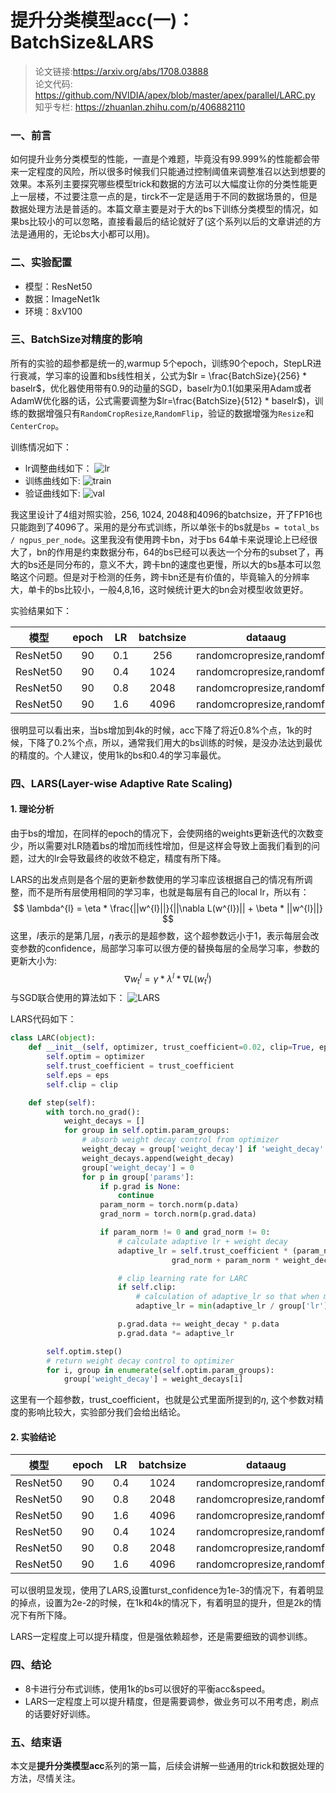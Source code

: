 # 提升分类模型acc(一)：BatchSize&LARS
> 论文链接:https://arxiv.org/abs/1708.03888 <br> 论文代码: https://github.com/NVIDIA/apex/blob/master/apex/parallel/LARC.py<br> 知乎专栏: https://zhuanlan.zhihu.com/p/406882110

### 一、前言
如何提升业务分类模型的性能，一直是个难题，毕竟没有99.999%的性能都会带来一定程度的风险，所以很多时候我们只能通过控制阈值来调整准召以达到想要的效果。本系列主要探究哪些模型trick和数据的方法可以大幅度让你的分类性能更上一层楼，不过要注意一点的是，tirck不一定是适用于不同的数据场景的，但是数据处理方法是普适的。本篇文章主要是对于大的bs下训练分类模型的情况，如果bs比较小的可以忽略，直接看最后的结论就好了(这个系列以后的文章讲述的方法是通用的，无论bs大小都可以用)。

### 二、实验配置
- 模型：ResNet50
- 数据：ImageNet1k
- 环境：8xV100

### 三、BatchSize对精度的影响
所有的实验的超参都是统一的,warmup 5个epoch，训练90个epoch，StepLR进行衰减，学习率的设置和bs线性相关，公式为$lr = \frac{BatchSize}{256} * baselr$，优化器使用带有0.9的动量的SGD，baselr为0.1(如果采用Adam或者AdamW优化器的话，公式需要调整为$lr=\frac{BatchSize}{512} * baselr$)，训练的数据增强只有```RandomCropResize```,```RandomFlip```，验证的数据增强为```Resize```和```CenterCrop```。

训练情况如下：
- lr调整曲线如下：
    ![lr](https://i.bmp.ovh/imgs/2021/09/a5660e4136ea230a.png)
- 训练曲线如下:
    ![train](https://i.bmp.ovh/imgs/2021/09/4c5f7b789a127ea8.png)
- 验证曲线如下:
    ![val](https://i.bmp.ovh/imgs/2021/09/b54d21a60129fd04.png)

我这里设计了4组对照实验，256, 1024, 2048和4096的batchsize，开了FP16也只能跑到了4096了。采用的是分布式训练，所以单张卡的bs就是```bs = total_bs / ngpus_per_node```。这里我没有使用跨卡bn，对于bs 64单卡来说理论上已经很大了，bn的作用是约束数据分布，64的bs已经可以表达一个分布的subset了，再大的bs还是同分布的，意义不大，跨卡bn的速度也更慢，所以大的bs基本可以忽略这个问题。但是对于检测的任务，跨卡bn还是有价值的，毕竟输入的分辨率大，单卡的bs比较小，一般4,8,16，这时候统计更大的bn会对模型收敛更好。

实验结果如下：

|模型|epoch|LR|batchsize|dataaug|acc@top1|
|:---:|:---:|:---:|:---:|:---:|:---:|
|ResNet50|90|0.1|256|randomcropresize,randomflip|76.422%|
|ResNet50|90|0.4|1024|randomcropresize,randomflip|76.228%|
|ResNet50|90|0.8|2048|randomcropresize,randomflip|76.132%|
|ResNet50|90|1.6|4096|randomcropresize,randomflip|75.75%|

很明显可以看出来，当bs增加到4k的时候，acc下降了将近0.8%个点，1k的时候，下降了0.2%个点，所以，通常我们用大的bs训练的时候，是没办法达到最优的精度的。个人建议，使用1k的bs和0.4的学习率最优。

### 四、LARS(Layer-wise Adaptive Rate Scaling)
#### 1. 理论分析
由于bs的增加，在同样的epoch的情况下，会使网络的weights更新迭代的次数变少，所以需要对LR随着bs的增加而线性增加，但是这样会导致上面我们看到的问题，过大的lr会导致最终的收敛不稳定，精度有所下降。

LARS的出发点则是各个层的更新参数使用的学习率应该根据自己的情况有所调整，而不是所有层使用相同的学习率，也就是每层有自己的local lr，所以有：
$$
\lambda^{l} = \eta * \frac{||w^{l}||}{||\nabla L(w^{l})|| + \beta * ||w^{l}||}
$$
这里，$l$表示的是第几层，$\eta$表示的是超参数，这个超参数远小于1，表示每层会改变参数的confidence，局部学习率可以很方便的替换每层的全局学习率，参数的更新大小为:
$$
\nabla w_{t}^{l} = \gamma * \lambda^{l} * \nabla L(w_{t}^{l})
$$
与SGD联合使用的算法如下：
![LARS](https://i.bmp.ovh/imgs/2021/09/e3be89963526b2a8.png)

LARS代码如下：
```python
class LARC(object):
    def __init__(self, optimizer, trust_coefficient=0.02, clip=True, eps=1e-8):
        self.optim = optimizer
        self.trust_coefficient = trust_coefficient
        self.eps = eps
        self.clip = clip

    def step(self):
        with torch.no_grad():
            weight_decays = []
            for group in self.optim.param_groups:
                # absorb weight decay control from optimizer
                weight_decay = group['weight_decay'] if 'weight_decay' in group else 0
                weight_decays.append(weight_decay)
                group['weight_decay'] = 0
                for p in group['params']:
                    if p.grad is None:
                        continue
                    param_norm = torch.norm(p.data)
                    grad_norm = torch.norm(p.grad.data)

                    if param_norm != 0 and grad_norm != 0:
                        # calculate adaptive lr + weight decay
                        adaptive_lr = self.trust_coefficient * (param_norm) / (
                                    grad_norm + param_norm * weight_decay + self.eps)

                        # clip learning rate for LARC
                        if self.clip:
                            # calculation of adaptive_lr so that when multiplied by lr it equals `min(adaptive_lr, lr)`
                            adaptive_lr = min(adaptive_lr / group['lr'], 1)

                        p.grad.data += weight_decay * p.data
                        p.grad.data *= adaptive_lr

        self.optim.step()
        # return weight decay control to optimizer
        for i, group in enumerate(self.optim.param_groups):
            group['weight_decay'] = weight_decays[i]
```
这里有一个超参数，trust_coefficient，也就是公式里面所提到的$\eta$, 这个参数对精度的影响比较大，实验部分我们会给出结论。


#### 2. 实验结论

|模型|epoch|LR|batchsize|dataaug|acc@top1|trust_confidence|
|:---:|:---:|:---:|:---:|:---:|:---:|:---:|
|ResNet50|90|0.4|1024|randomcropresize,randomflip|75.146%|1e-3|
|ResNet50|90|0.8|2048|randomcropresize,randomflip|73.946%|1e-3|
|ResNet50|90|1.6|4096|randomcropresize,randomflip|72.396%|1e-3|
|ResNet50|90|0.4|1024|randomcropresize,randomflip|76.234%|2e-2|
|ResNet50|90|0.8|2048|randomcropresize,randomflip|75.898%|2e-2|
|ResNet50|90|1.6|4096|randomcropresize,randomflip|75.842%|2e-2|
可以很明显发现，使用了LARS,设置turst_confidence为1e-3的情况下，有着明显的掉点，设置为2e-2的时候，在1k和4k的情况下，有着明显的提升，但是2k的情况下有所下降。

LARS一定程度上可以提升精度，但是强依赖超参，还是需要细致的调参训练。


### 四、结论
- 8卡进行分布式训练，使用1k的bs可以很好的平衡acc&speed。
- LARS一定程度上可以提升精度，但是需要调参，做业务可以不用考虑，刷点的话要好好训练。

### 五、结束语
本文是**提升分类模型acc**系列的第一篇，后续会讲解一些通用的trick和数据处理的方法，尽情关注。










